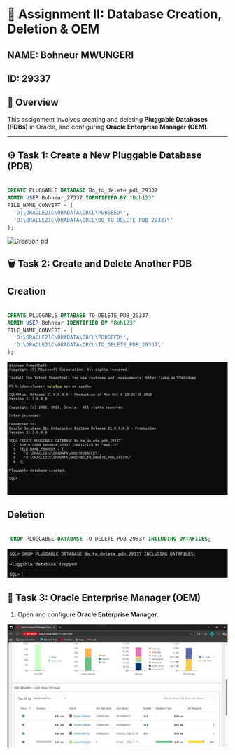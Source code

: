 # 📘 Assignment II: Database Creation, Deletion & OEM

## NAME: Bohneur MWUNGERI

## ID: 29337

## 🧩 Overview

This assignment involves creating and deleting **Pluggable Databases (PDBs)** in Oracle, and configuring **Oracle Enterprise Manager (OEM)**.  


---

## ⚙️ Task 1: Create a New Pluggable Database (PDB)


```SQL

CREATE PLUGGABLE DATABASE Bo_to_delete_pdb_29337
ADMIN USER Bohneur_27337 IDENTIFIED BY "Boh123"
FILE_NAME_CONVERT = (
  'D:\ORACLE21C\ORADATA\ORCL\PDBSEED\',
  'D:\ORACLE21C\ORADATA\ORCL\BO_TO_DELETE_PDB_29337\'
);

```
   
![Creation pd](https://github.com/user-attachments/assets/9ece961e-7b18-4f58-95c6-94f4c8f0bf78)

    



## 🗑️ Task 2: Create and Delete Another PDB
 

##  Creation

```SQL

CREATE PLUGGABLE DATABASE TO_DELETE_PDB_29337
ADMIN USER Bohneur IDENTIFIED BY "Boh123"
FILE_NAME_CONVERT = (
  'D:\ORACLE21C\ORADATA\ORCL\PDBSEED\',
  'D:\ORACLE21C\ORADATA\ORCL\TO_DELETE_PDB_29337\'
);

```

![alt text](<Creation of del.jpg>)

 ## Deletion

```sql

 DROP PLUGGABLE DATABASE TO_DELETE_PDB_29337 INCLUDING DATAFILES;

 ```
   ![alt text](Deletion.jpg)






## 🧭 Task 3: Oracle Enterprise Manager (OEM)

1. Open and configure **Oracle Enterprise Manager**.

![alt text](OEM.jpg)
